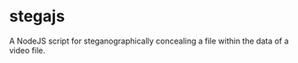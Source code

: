 # stegajs
A NodeJS script for steganographically concealing a file within the data of a video file.  
